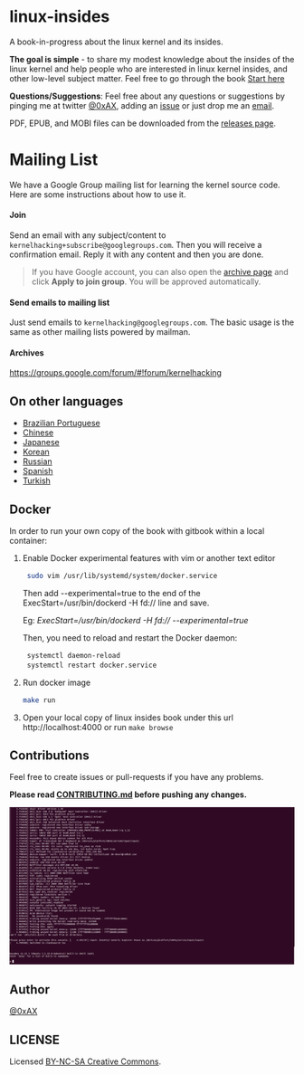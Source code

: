 linux-insides
===============

A book-in-progress about the linux kernel and its insides.

**The goal is simple** - to share my modest knowledge about the insides of the linux kernel and help people who are interested in linux kernel insides, and other low-level subject matter. Feel free to go through the book [Start here](https://github.com/0xAX/linux-insides/blob/master/SUMMARY.md)

**Questions/Suggestions**: Feel free about any questions or suggestions by pinging me at twitter [@0xAX](https://twitter.com/0xAX), adding an [issue](https://github.com/0xAX/linux-insides/issues/new) or just drop me an [email](mailto:anotherworldofworld@gmail.com).

PDF, EPUB, and MOBI files can be downloaded from the [releases page](https://github.com/0xAX/linux-insides/releases).

# Mailing List

We have a Google Group mailing list for learning the kernel source code. Here are some instructions about how to use it.

#### Join

Send an email with any subject/content to `kernelhacking+subscribe@googlegroups.com`. Then you will receive a confirmation email. Reply it with any content and then you are done.

> If you have Google account, you can also open the [archive page](https://groups.google.com/forum/#!forum/kernelhacking) and click **Apply to join group**. You will be approved automatically.

#### Send emails to mailing list

Just send emails to `kernelhacking@googlegroups.com`. The basic usage is the same as other mailing lists powered by mailman.

#### Archives

https://groups.google.com/forum/#!forum/kernelhacking

On other languages
-------------------

  * [Brazilian Portuguese](https://github.com/mauri870/linux-insides)
  * [Chinese](https://github.com/MintCN/linux-insides-zh)
  * [Japanese](https://github.com/tkmru/linux-insides-ja)
  * [Korean](https://github.com/junsooo/linux-insides-ko)
  * [Russian](https://github.com/proninyaroslav/linux-insides-ru)
  * [Spanish](https://github.com/leolas95/linux-insides)
  * [Turkish](https://github.com/ayyucedemirbas/linux-insides_Turkish)

Docker
------

In order to run your own copy of the book with gitbook within a local container:

1. Enable Docker experimental features with vim or another text editor
   ```bash
    sudo vim /usr/lib/systemd/system/docker.service
   ```

   Then add --experimental=true to the end of the ExecStart=/usr/bin/dockerd -H fd:// line and save.

   Eg: *ExecStart=/usr/bin/dockerd -H fd:// --experimental=true*

   Then, you need to reload and restart the Docker daemon:
   ```bash
    systemctl daemon-reload
    systemctl restart docker.service
   ```

2. Run docker image
   ```bash
   make run
   ```

3. Open your local copy of linux insides book under this url
   http://localhost:4000 or run `make browse`


Contributions 
--------------

Feel free to create issues or pull-requests if you have any problems.

**Please read [CONTRIBUTING.md](https://github.com/0xAX/linux-insides/blob/master/CONTRIBUTING.md) before pushing any changes.**

![linux-kernel](Assets/linux-kernel.png)

Author
---------------

[@0xAX](https://twitter.com/0xAX)

LICENSE
-------------

Licensed [BY-NC-SA Creative Commons](http://creativecommons.org/licenses/by-nc-sa/4.0/).
